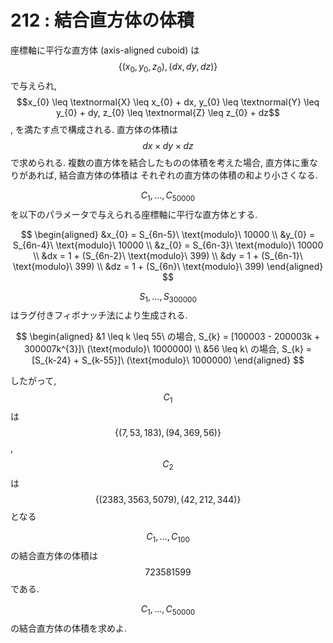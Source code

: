 # 212 : 結合直方体の体積

座標軸に平行な直方体 \(axis-aligned cuboid\) は $$\{(x_{0}, y_{0}, z_{0}), (dx, dy, dz)\}$$ で与えられ, $$x_{0} \leq \textnormal{X} \leq x_{0} + dx, y_{0} \leq \textnormal{Y} \leq y_{0} + dy, z_{0} \leq \textnormal{Z} \leq z_{0} + dz$$, を満たす点で構成される. 直方体の体積は $$dx \times dy \times dz$$で求められる. 複数の直方体を結合したものの体積を考えた場合, 直方体に重なりがあれば, 結合直方体の体積は それぞれの直方体の体積の和より小さくなる.

$$C_{1}, \dots, C_{50000}$$ を以下のパラメータで与えられる座標軸に平行な直方体とする.

$$
\begin{aligned}
&x_{0} = S_{6n-5}\ \text{modulo}\ 10000 \\
&y_{0} = S_{6n-4}\ \text{modulo}\ 10000 \\
&z_{0} = S_{6n-3}\ \text{modulo}\ 10000 \\
&dx = 1 + (S_{6n-2}\ \text{modulo}\ 399) \\
&dy = 1 + (S_{6n-1}\ \text{modulo}\ 399) \\
&dz = 1 + (S_{6n}\ \text{modulo}\ 399)
\end{aligned}
$$

$$S_{1},\dots,S_{300000}$$ はラグ付きフィボナッチ法により生成される.

$$
\begin{aligned}
&1 \leq k \leq 55\ の場合, S_{k} = [100003 - 200003k + 300007k^{3}]\ (\text{modulo}\ 1000000) \\
&56 \leq k\ の場合, S_{k} = [S_{k-24} + S_{k-55}]\ (\text{modulo}\ 1000000)
\end{aligned}
$$

したがって, $$C_{1}$$ は $$\{(7, 53, 183), (94, 369, 56)\}$$, $$C_{2}$$ は $$\{(2383, 3563, 5079), (42, 212, 344)\}$$ となる

$$C_{1}, \dots, C_{100}$$ の結合直方体の体積は $$723581599$$ である.

$$C_{1}, \dots, C_{50000}$$ の結合直方体の体積を求めよ.

